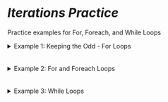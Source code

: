 # ***Iterations Practice***
Practice examples for For, Foreach, and While Loops

<details>
<summary> Example 1: Keeping the Odd - For Loops </summary>

Tasks:
* Add a list variable to hold integers and create a list object for that variable.
* Use a for loop to populate the list with the integers from 1 to 10 (including 1 and 10).
* Use a for loop to print the contents of the list.

* Use a backward forloop, starting at the last index in the list, to remove the even numbers from the list.
* Use a for loop to print the contents of the list. 
    - Note: By ugly coincidence, this would also work with a forward for loop because the elements that "escape processing" would all be odd numbers.

* Populate a list with the numbers from 1 to 5 inclusive. Use a forward for loop (starting i at 0) to remove 1, 2, and 3 from the list.
* Print the list to see that 2 gets skipped over, staying in the list.

- See Solution Code [here](exercise3.cs)

</details>
<br></br>


<details>
<summary> Example 2: For and Foreach Loops </summary>

Tasks:
1. Print numbers in user selected range
    - Prompt for and get lower and upper bounds for numbers to print
    - Use a for loop to print the numbers between the lower and upper bound (inclusive).

2. Create objects
    - Inside the `Main()` method, declare a deck variable
    - Inside the `Main()` method, declare a list variable that will hold a hand of cards and create a new list object for that variable.
    - Tell the deck to shuffle itself.

3. Deal & print the cards in a hand using `for` and `foreach` loops
    - Use a `for` loop to deal 5 cards from the deck to the hand
    - Use a `for` loop to flip all the cards in the hand over. Do NOT hard-code 5 as the upper limit of the loop.
    - Use a `foreach` loop (not a for loop) to print all the cards in the hand (remember, the `Card` class exposes a `Print()` method).


- See Solution Code [here](exercise4.cs)

</details>
<br></br>


<details>
<summary> Example 3: While Loops </summary>

Tasks:
1. Create and use a menu using a while loop
    - Create a menu of choices for your user. It should look like the following:

```C#
**************

Menu:

1 - NewGame

2 - LoadGame

3 - Options

4 - Quit

****************
```
- You should then prompt for and read in the user's choice as an integer.
- Your application should print an appropriate response confirming their choice, such as: `Loading game...`
- If the user selects 4, you should stop the while loop and exit the application when the user presses enter.

2. Implement input validation
    - Add a while loop that validates the user's input value before printing the appropriate message or quits the game. Although you could include this validation in your if statement and your outer while loop, use a while loop for this to get more practice with while loops.

3. Refractor
    - Now that you've practiced using another while loop, delete the while loop from the previous problem and use your if statement and the outer while loop to implement the input validation.

- See Solution Code [Here](exercise5.cs)

</details>
<br></br>
